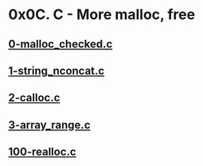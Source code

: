 # 0x0C. C - More malloc, free


## [0-malloc_checked.c](https://github.com/Assiminee/alx-low_level_programming/blob/main/0x0C-more_malloc_free/0-malloc_checked.c)

## [1-string_nconcat.c](https://github.com/Assiminee/alx-low_level_programming/blob/main/0x0C-more_malloc_free/1-string_nconcat.c)

## [2-calloc.c](https://github.com/Assiminee/alx-low_level_programming/blob/main/0x0C-more_malloc_free/2-calloc.c)

## [3-array_range.c](https://github.com/Assiminee/alx-low_level_programming/blob/main/0x0C-more_malloc_free/3-array_range.c)

## [100-realloc.c](https://github.com/Assiminee/alx-low_level_programming/blob/main/0x0C-more_malloc_free/100-realloc.c)
